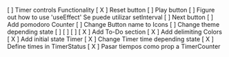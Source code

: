 [ ] Timer controls Functionality
    [ X ] Reset button
    [  ] Play button
        [  ] Figure out how to use 'useEffect'
        Se puede utilizar setInterval
    [  ] Next button
[ ] Add pomodoro Counter
[ ] Change Button name to Icons
[ ] Change theme depending state
[ ] 
[ ] 
[ ] 
[ X ] Add To-Do section
[ X ] Add delimiting Colors
[ X ] Add initial state Timer
[ X ] Change Timer time depending state
    [ X ] Define times in TimerStatus
    [ X ] Pasar tiempos como prop a TimerCounter